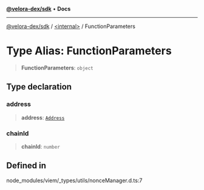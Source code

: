 [**@velora-dex/sdk**](../../README.md) • **Docs**

***

[@velora-dex/sdk](../../globals.md) / [\<internal\>](../README.md) / FunctionParameters

# Type Alias: FunctionParameters

> **FunctionParameters**: `object`

## Type declaration

### address

> **address**: [`Address`](Address.md)

### chainId

> **chainId**: `number`

## Defined in

node\_modules/viem/\_types/utils/nonceManager.d.ts:7
